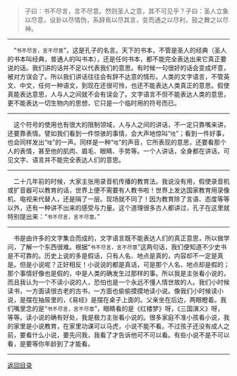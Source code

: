 > 子曰：书不尽言，言不尽意。然则圣人之意，其不可见乎？子曰：圣人立象以尽意，设卦以尽情伪，系辞焉以尽其言，变而通之以尽利，鼓之舞之以尽神。
___
&emsp;“``书不尽言，言不尽意``”，这是孔子的名言。天下的书本，不管是圣人的经典（圣人的书本叫经典，普通人的叫书本），还是任何书本，都不能完全表达出来它真正要说的话。我们讲的话并不足以代表我们的意思。有时候一句很好的话会变成坏意，被对方误会了。所以我们讲话往往会有辞不达意的情形。人类的文字语言，不管英文、中文，任何一种语文，到现在还很可怜，也还不能表达人类真正的意思。假使真能表达意思，人与人之间就不会有误会了。文字语言不但不能表达人类的意思，更不能表达一切生物内的思想，它只是一个临时用的符号而已。
___
&emsp;这个符号的使用也有很大的限制领域，人与人之间的讲话，不一定只靠嘴来讲，还要靠表情。譬如我们看到一件惊骇的事情，会大声地惊叫“``哇``”；看到一件好事，也会同样发出“``哇``”的一声。同样是一种“``哇``”的声音，它所表现的意思，还要看那个人的表情，甚至他的肌肉、眉毛、眼睛、手势等。一个人讲话，全身都在讲话，可见文字、语言并不能完全表达人们的意思。
___
&emsp;二十几年前的时候，大家主张用录音机传播的教育法。我说没有用，假使录音机或扩音器可以教育的话，世界上便不需要有人教书啦！世界上发达国家教育用录像机、电视来代替人，还是隔了一层。现场就不同了！因为教育除了言语、态度等等以外，还有一种讲不出来的感受与力量。这个道理很多古人都讲过，孔子在这里就特别提出来：“``书不尽言，言不尽意。``”
___
&emsp;书是由许多的文字集合而成的，文字语言既不能表达人们的真正意思，所以做学问，了解一个东西很难。根据“``书不尽言，言不尽意``”这两句话，我们便知道不少史书是不可靠的。历史上说的多是假话，只有人名、地点是真的，内容却不一定是真是。但是小说呢？正好相反！小说说的都是真话，可是那个人名、地点却是假的；那个事情好像也是假的，中是人类的确发生过那样的事。所以我是主张看小说的，而且我认为一个不读小说的人，恐怕也是一个永远不懂人情世故的人。我们小时候读书，一方面读很古老的古书，一方面也偷偷摸摸地读小说。像我们小时候读小说，是摆在抽屉里的，《易经》是摆在桌子上面的。父亲坐在后边，两眼瞪着。我们嘴里念的是“``书不尽言，言不尽意``”，眼睛看的是《红楼梦》呀，《三国演义》呀，等等。读小说的确有好处，我是极力主张看小说的。很多家庭不准小孩看小说，我的家里是小说教育，在家里功课可以马虎，小说不能不看。不过孩子还没有成人之前，要看什么小说，要先问我，我看了才告诉他可不可以看。有些小说不是不可以看，是要等你年龄到了才能看。
___
[返回目录](../../master/README.md#目录)